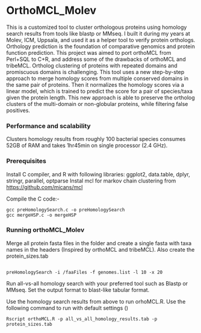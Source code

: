 # OrthoMCL_Molev
This is a customized tool to cluster orthologous proteins using homology search results from tools like blastp or MMseq. I built it during my years at Molev, ICM, Uppsala, and used it as a helper tool to verify protein orthologs. Orthology prediction is the foundation of comparative genomics and protein function prediction. This project was aimed to port orthoMCL from Perl+SQL to C+R, and address some of the drawbacks of orthoMCL and tribeMCL. Ortholog clustering of proteins with repeated domains and promiscuous domains is challenging. This tool uses a new step-by-step approach to merge homology scores from multiple conserved domains in the same pair of proteins. Then it normalizes the homology scores via a linear model, which is trained to predict the score for a pair of species/taxa given the protein length. This new approach is able to preserve the ortholog clusters of the multi-domain or non-globular proteins, while filtering false positives.

### Performance and scalability
Clusters homology results from roughly 100 bacterial species consumes 52GB of RAM and takes 1hr45min on single processor (2.4 GHz). 

### Prerequisites

Install C compiler, and R with following libraries: ggplot2, data.table, dplyr, stringr, parallel, optparse
Instal mcl for markov chain clustering from https://github.com/micans/mcl

Compile the C code:-

```
gcc preHomologySearch.c -o preHomologySearch
gcc mergeHSP.c -o mergeHSP
```

### Running orthoMCL_Molev

Merge all protein fasta files in the <faaFiles> folder and create a single fasta with taxa names in the headers (Inspired by orthoMCL and tribeMCL). Also create the protein_sizes.tab 
```

preHomologySearch -i /faaFiles -f genomes.list -l 10 -x 20
```

Run all-vs-all homology search with your preferred tool such as Blastp or MMseq. Set the output format to blast-like tabular format.

Use the homology search results from above to run orhoMCL.R. Use the following command to run with default settings ()

```
Rscript orthoMCL.R -p all_vs_all_homology_results.tab -p protein_sizes.tab
```
